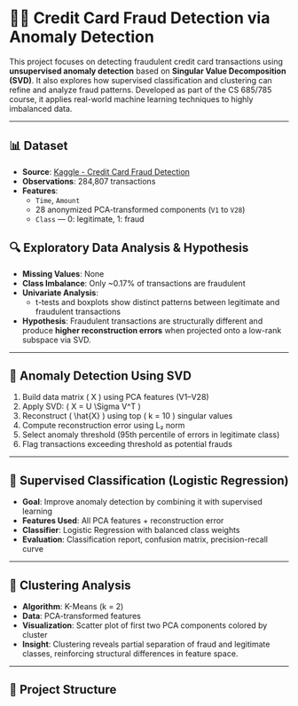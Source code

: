 # 🕵️‍♂️ Credit Card Fraud Detection via Anomaly Detection

This project focuses on detecting fraudulent credit card transactions using **unsupervised anomaly detection** based on **Singular Value Decomposition (SVD)**. It also explores how supervised classification and clustering can refine and analyze fraud patterns. Developed as part of the CS 685/785 course, it applies real-world machine learning techniques to highly imbalanced data.

---

## 📊 Dataset

- **Source**: [Kaggle - Credit Card Fraud Detection](https://www.kaggle.com/datasets/mlg-ulb/creditcardfraud)
- **Observations**: 284,807 transactions
- **Features**:
  - `Time`, `Amount`
  - 28 anonymized PCA-transformed components (`V1` to `V28`)
  - `Class` — 0: legitimate, 1: fraud

## 🔍 Exploratory Data Analysis & Hypothesis

- **Missing Values**: None
- **Class Imbalance**: Only ~0.17% of transactions are fraudulent
- **Univariate Analysis**:
  - t-tests and boxplots show distinct patterns between legitimate and fraudulent transactions
- **Hypothesis**:
  Fraudulent transactions are structurally different and produce **higher reconstruction errors** when projected onto a low-rank subspace via SVD.

---

## 🧠 Anomaly Detection Using SVD

1. Build data matrix \( X \) using PCA features (V1–V28)
2. Apply SVD: \( X = U \Sigma V^T \)
3. Reconstruct \( \hat{X} \) using top \( k = 10 \) singular values
4. Compute reconstruction error using L₂ norm
5. Select anomaly threshold (95th percentile of errors in legitimate class)
6. Flag transactions exceeding threshold as potential frauds

---

## 🤖 Supervised Classification (Logistic Regression)

- **Goal**: Improve anomaly detection by combining it with supervised learning
- **Features Used**: All PCA features + reconstruction error
- **Classifier**: Logistic Regression with balanced class weights
- **Evaluation**: Classification report, confusion matrix, precision-recall curve

---

## 🧩 Clustering Analysis

- **Algorithm**: K-Means (k = 2)
- **Data**: PCA-transformed features
- **Visualization**: Scatter plot of first two PCA components colored by cluster
- **Insight**: Clustering reveals partial separation of fraud and legitimate classes, reinforcing structural differences in feature space.

---

## 📁 Project Structure

